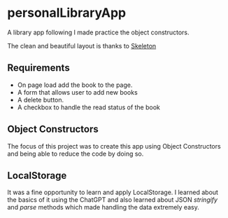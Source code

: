 # personalLibraryApp

A library app following I made practice the object constructors.

The clean and beautiful layout is thanks to [Skeleton](http://getskeleton.com/)

## Requirements

- On page load add the book to the page.
- A form that allows user to add new books
- A delete button.
- A checkbox to handle the read status of the book

## Object Constructors

The focus of this project was to create this app using Object Constructors and
being able to reduce the code by doing so.

## LocalStorage

It was a fine opportunity to learn and apply
LocalStorage. I learned about the basics of it using the ChatGPT
and also learned about JSON _stringify_ and _parse_ methods which made handling the
data extremely easy.
